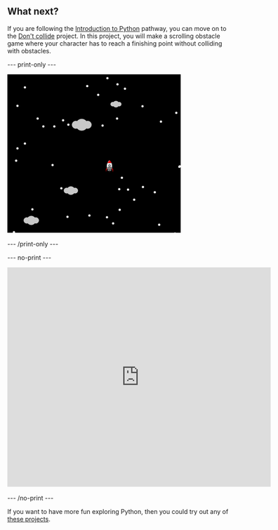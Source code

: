 ## What next?

If you are following the [Introduction to Python](https://projects.raspberrypi.org/en/raspberrypi/python-intro) pathway, you can move on to the [Don't collide](https://projects.raspberrypi.org/en/projects/dont-collide) project. In this project, you will make a scrolling obstacle game where your character has to reach a finishing point without colliding with obstacles.

--- print-only ---

![An example creation from the don't collide project showing asteroid obstacles and a rocket ship](images/dont-collide.png)

--- /print-only ---

--- no-print ---

<iframe src="https://trinket.io/embed/python/df07d4f46b?outputOnly=true&start=result" width="600" height="500" frameborder="0" marginwidth="0" marginheight="0" allowfullscreen> </iframe>


--- /no-print ---

If you want to have more fun exploring Python, then you could try out any of [these projects](https://projects.raspberrypi.org/en/projects?software%5B%5D=python).
